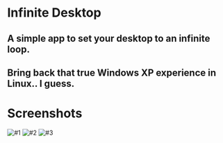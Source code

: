 # Infinite Desktop
## A simple app to set your desktop to an infinite loop.
## Bring back that true Windows XP experience in Linux.. I guess.
#
# Screenshots
![#1](https://i.imgur.com/SLJNNdq.png)
![#2](https://i.imgur.com/LIL5Fvh.png)
![#3](https://i.imgur.com/hYzK2X7.png)